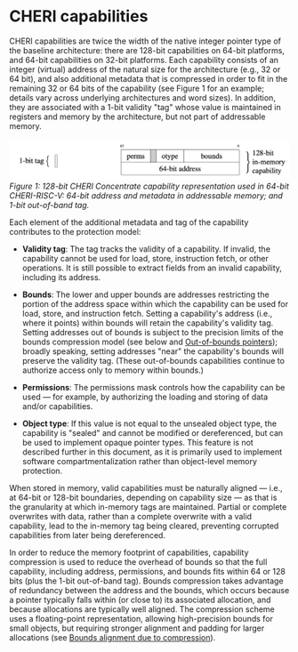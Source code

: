 # CHERI capabilities

<!--
\begin{figure}[b]
\hspace{2.5cm}
% Tag
\begin{subfigure}[t!]{0.1\textwidth}
\begin{bytefield}[bitwidth=3pt]{1}
% \bitheader[endianness=big]{~,~} \\
\begin{leftwordgroup}{1-bit tag}
\bitbox{1}{}
\end{leftwordgroup}
\end{bytefield}
\end{subfigure}
% Capability
\begin{subfigure}[t!]{0.1\textwidth}
\begin{bytefield}[bitwidth=3pt]{64}
\bitheader[endianness=big]{0,63} \\
\begin{rightwordgroup}{128-bit \\ in-memory \\ capability}
\bitbox{16}{perms} & \bitbox{3}{\color{lightgray}\rule{\width}{\height}} & \bitbox{15}{otype} & \bitbox{30}{bounds} \\
\bitbox[lrb]{64}{64-bit~address}
\end{rightwordgroup}
\end{bytefield}
\end{subfigure}
\caption{128-bit CHERI Concentrate capability representation used in
  64-bit CHERI-RISC-V: 64-bit address
  and metadata in addressable memory; and 1-bit out-of-band tag.}
\label{figure:cheri-capability-representation}
\end{figure}
-->

CHERI capabilities are twice the width of the native integer pointer type of
the baseline architecture: there are 128-bit capabilities on 64-bit platforms,
and 64-bit capabilities on 32-bit platforms.
Each capability consists of an integer (virtual) address of the natural size for
the architecture (e.g., 32 or 64 bit), and also additional metadata that is
compressed in order to fit in the remaining 32 or 64 bits of the capability
(see Figure 1 for an example; details
vary across underlying architectures and word sizes).
In addition, they are associated with a 1-bit validity "tag" whose value is
maintained in registers and memory by the architecture, but not part of
addressable memory.

![CHERI capability format illustration](capability-format.jpg)
*Figure 1: 128-bit CHERI Concentrate capability representation used in 64-bit CHERI-RISC-V: 64-bit address and metadata in addressable memory; and 1-bit out-of-band tag.*

Each element of the additional metadata and tag of the capability contributes
to the protection model:


* **Validity tag**: The tag tracks the validity of a capability.
  If invalid, the capability cannot be used for load, store, instruction
  fetch, or other operations.
  It is still possible to extract fields from an invalid capability,
  including its address.

* **Bounds**: The lower and upper bounds are addresses restricting the
  portion of the address space within which the capability can be used for
  load, store, and instruction fetch.
  Setting a capability's address (i.e., where it points) within
  bounds will retain the capability's validity tag.  Setting addresses out of
  bounds is subject to the precision limits of the bounds compression model
  (see below and [Out-of-bounds pointers](../impact/out-of-bounds-pointers.html)); broadly speaking, setting addresses "near"
  the capability's bounds will preserve the validity tag.  (These out-of-bounds
  capabilities continue to authorize access only to memory within bounds.)

* **Permissions**: The permissions mask controls how the capability can be
  used &mdash; for example, by authorizing the loading and storing of data and/or
  capabilities.

* **Object type**: If this value is not equal to the unsealed object type, the capability is "sealed" and
  cannot be modified or dereferenced, but can be used to implement opaque
  pointer types.
  This feature is not described further in this document, as it is primarily
  used to implement software compartmentalization rather than object-level
  memory protection.

When stored in memory, valid capabilities must be naturally aligned &mdash; i.e.,
at 64-bit or 128-bit boundaries, depending on capability size &mdash; as that is
the granularity at which in-memory tags are maintained.
Partial or complete overwrites with data, rather than a complete overwrite
with a valid capability, lead to the in-memory tag being cleared, preventing
corrupted capabilities from later being dereferenced.

In order to reduce the memory footprint of capabilities, capability
compression is used to reduce the overhead of bounds so that the full
capability, including address, permissions, and bounds fits within 64 or
128 bits (plus the 1-bit out-of-band tag).
Bounds compression takes advantage of redundancy between the address
and the bounds, which occurs because a pointer typically falls within (or
close to) its associated allocation, and because allocations are typically
well aligned.
The compression scheme uses a floating-point representation, allowing high-precision bounds for small
objects, but requiring stronger alignment and padding for larger allocations
(see [Bounds alignment due to compression](../apis/bounds-alignment-due-to-compression.html)).
